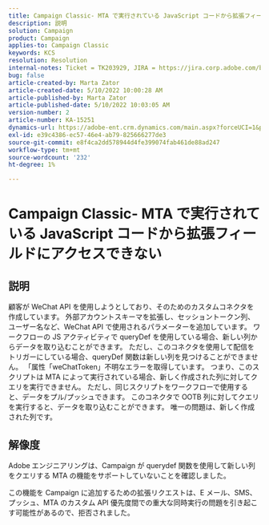 ```yaml
---
title: Campaign Classic- MTA で実行されている JavaScript コードから拡張フィールドにアクセスできない
description: 説明
solution: Campaign
product: Campaign
applies-to: Campaign Classic
keywords: KCS
resolution: Resolution
internal-notes: Ticket = TK203929, JIRA = https://jira.corp.adobe.com/browse/NEO-20460, https://jira.corp.adobe.com/browse/NEO-20648
bug: false
article-created-by: Marta Zator
article-created-date: 5/10/2022 10:00:28 AM
article-published-by: Marta Zator
article-published-date: 5/10/2022 10:03:05 AM
version-number: 2
article-number: KA-15251
dynamics-url: https://adobe-ent.crm.dynamics.com/main.aspx?forceUCI=1&pagetype=entityrecord&etn=knowledgearticle&id=90301002-48d0-ec11-a7b5-00224809c101
exl-id: e39c4386-ec57-46e4-ab79-825666277de3
source-git-commit: e8f4ca2dd578944d4fe399074fab461de88ad247
workflow-type: tm+mt
source-wordcount: '232'
ht-degree: 1%

---
```


# Campaign Classic- MTA で実行されている JavaScript コードから拡張フィールドにアクセスできない

## 説明


顧客が WeChat API を使用しようとしており、そのためのカスタムコネクタを作成しています。 外部アカウントスキーマを拡張し、セッショントークン列、ユーザー名など、WeChat API で使用されるパラメーターを追加しています。 ワークフローの JS アクティビティで queryDef を使用している場合、新しい列からデータを取り込むことができます。 ただし、このコネクタを使用して配信をトリガーにしている場合、queryDef 関数は新しい列を見つけることができません。 「属性「weChatToken」不明なエラーを取得しています。 つまり、このスクリプトは MTA によって実行されている場合、新しく作成された列に対してクエリを実行できません。 ただし、同じスクリプトをワークフローで使用すると、データをプル/プッシュできます。 このコネクタで OOTB 列に対してクエリを実行すると、データを取り込むことができます。 唯一の問題は、新しく作成された列です。


## 解像度


Adobe<b> </b>エンジニアリングは、Campaign が querydef 関数を使用して新しい列をクエリする MTA の機能をサポートしていないことを確認しました。

この機能を Campaign に追加するための拡張リクエストは、E メール、SMS、プッシュ、MTA のカスタム API 優先度間での重大な同時実行の問題を引き起こす可能性があるので、拒否されました。
